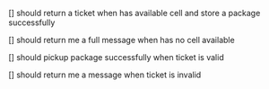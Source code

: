 [] should return a ticket when has available cell and store a package successfully

[] should return me a full message when has no cell available 

[] should pickup package successfully when ticket is valid

[] should return me a message when ticket is invalid